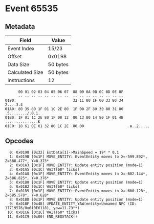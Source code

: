# Event 65535

## Metadata

| Field           | Value    |
|-----------------|----------|
| Event Index     | 15/23    |
| Offset          | 0x0198   |
| Data Size       | 50 bytes |
| Calculated Size | 50 bytes |
| Instructions    | 12       |

```
      00 01 02 03 04 05 06 07  08 09 0A 0B 0C 0D 0E 0F
      -- -- -- -- -- -- -- --  -- -- -- -- -- -- -- --
0190:                          32 11 80 1F 00 33 80 34          2....3.4
01A0: 80 35 80 1F 01 1C 2E 80  1F 00 2F 80 30 80 31 80  .5......../.0.1.
01B0: 1F 01 1C 2E 80 1F 00 12  80 13 80 14 80 1F 01 4B  ...............K
01C0: 18 61 0E 01 32 80 1C 2E  80 00                    .a..2.....      
```

## Opcodes

```
  0: 0x0198 [0x32] ExtData[1]->MainSpeed = 19* * 0.1
  1: 0x019B [0x1F] MOVE_ENTITY: EventEntity moves to X=-599.892*, Z=588.477*, Y=0.373*
  2: 0x01A3 [0x1F] MOVE_ENTITY: Update entity position (mode=1)
  3: 0x01A5 [0x1C] WAIT(60* ticks)
  4: 0x01A8 [0x1F] MOVE_ENTITY: EventEntity moves to X=-602.144*, Z=586.825*, Y=0.376*
  5: 0x01B0 [0x1F] MOVE_ENTITY: Update entity position (mode=1)
  6: 0x01B2 [0x1C] WAIT(60* ticks)
  7: 0x01B5 [0x1F] MOVE_ENTITY: EventEntity moves to X=-600.128*, Z=585.578*, Y=0.628*
  8: 0x01BD [0x1F] MOVE_ENTITY: Update entity position (mode=1)
  9: 0x01BF [0x4B] UPDATE_ENTITY_YAW(entity=Unnamed NPC (ID: 17719576/0x010E6118), yaw=11.79°*)
 10: 0x01C6 [0x1C] WAIT(60* ticks)
 11: 0x01C9 [0x00] END_REQSTACK()
```
